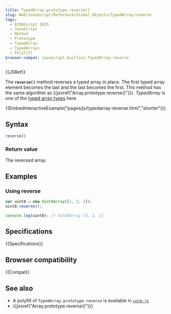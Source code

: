 ```yaml
---
title: TypedArray.prototype.reverse()
slug: Web/JavaScript/Reference/Global_Objects/TypedArray/reverse
tags:
  - ECMAScript 2015
  - JavaScript
  - Method
  - Prototype
  - TypedArray
  - TypedArrays
  - Polyfill
browser-compat: javascript.builtins.TypedArray.reverse
---
```

{{JSRef}}

The **`reverse()`** method reverses a typed array in place. The first typed
array element becomes the last and the last becomes the first. This method has
the same algorithm as {{jsxref("Array.prototype.reverse()")}}.
_TypedArray_ is one of the
[typed array types](/en-US/docs/Web/JavaScript/Reference/Global_Objects/TypedArray#TypedArray_objects)
here.

{{EmbedInteractiveExample("pages/js/typedarray-reverse.html","shorter")}}

## Syntax

```js
reverse()
```

### Return value

The reversed array.

## Examples

### Using reverse

```js
var uint8 = new Uint8Array([1, 2, 3]);
uint8.reverse();

console.log(uint8); // Uint8Array [3, 2, 1]
```

## Specifications

{{Specifications}}

## Browser compatibility

{{Compat}}

## See also

- A polyfill of `TypedArray.prototype.reverse` is available in
  [`core-js`](https://github.com/zloirock/core-js#ecmascript-typed-arrays)
- {{jsxref("Array.prototype.reverse()")}}

